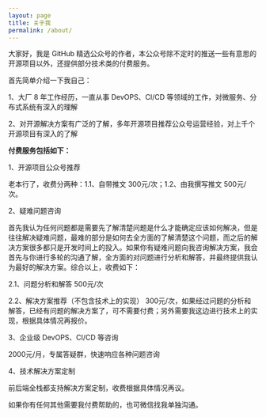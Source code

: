 ```yaml
---
layout: page
title: 关于我
permalink: /about/
---
```


大家好，我是 GitHub 精选公众号的作者，本公众号除不定时的推送一些有意思的开源项目以外，还提供部分技术类的付费服务。

首先简单介绍一下我自己：

1、大厂 8 年工作经历，一直从事 DevOPS、CI/CD 等领域的工作，对微服务、分布式系统有深入的理解

2、对开源解决方案有广泛的了解，多年开源项目推荐公众号运营经验，对上千个开源项目有深入的了解

**付费服务包括如下：**

1、开源项目公众号推荐

老本行了，收费分两种：1.1、自带推文 300元/次；1.2、由我撰写推文 500元/次。

2、疑难问题咨询

首先我认为任何问题都是需要先了解清楚问题是什么才能确定应该如何解决，但是往往解决疑难问题，最难的部分是如何去全方面的了解清楚这个问题，而之后的解决方案很多都只是开发时间上的投入。如果你有疑难问题向我咨询解决方案，我会首先与你进行多轮的沟通了解，全方面的对问题进行分析和解答，并最终提供我认为最好的解决方案。综合以上，收费如下：

2.1、问题分析和解答   500元/次

2.2、解决方案推荐（不包含技术上的实现）  300元/次，如果经过问题的分析和解答，已经有问题的解决方案了，可不需要付费；另外需要我这边进行技术上的实现，根据具体情况再报价。

3、企业级 DevOPS、CI/CD 等咨询

2000元/月，专属答疑群，快速响应各种问题咨询

4、技术解决方案定制

前后端全栈都支持解决方案定制，收费根据具体情况再议。

如果你有任何其他需要我付费帮助的，也可微信找我单独沟通。
